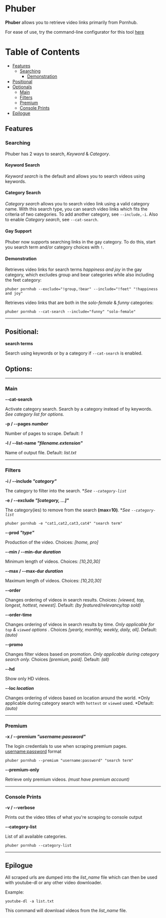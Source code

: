 # Phuber

**Phuber** allows you to retrieve video links primarily from Pornhub.

For ease of use, try the command-line configurator for this tool [here](https://zimtools.xyz/phuber)

# Table of Contents

- [Features](#features)
    - [Searching](#searching)
        - [Demonstration](#demonstration)
- [Positional](#positional)
- [Optionals](#options)
    - [Main](#main)
    - [Filters](#filters)
    - [Premium](#premium)
    - [Console Prints](#console-prints)
- [Epilogue](#epilogue)

## Features

### Searching

Phuber has 2 ways to search, *Keyword* & *Category*.

#### Keyword Search

*Keyword search* is the default and allows you to search videos using keywords.

#### Category Search

*Category search* allows you to search video link using a valid category name. With this search
type, you can search video links which fits the criteria of two categories. To add another
category, see `--include,-i`. Also to enable *Category search*, see `--cat-search`.

#### Gay Support

Phuber now supports searching links in the gay category. To do this, start you search term and/or
category choices with `!`.

#### Demonstration

Retrieves video links for search terms *happiness and joy* in the gay category, which
excludes group and bear categories while also including the feet category:

```commandline
phuber pornhub --exclude="!group,!bear" --include="!feet" "!happiness and joy" 
```

Retrieves video links that are both in the *solo-female* & *funny* categories:

```commandline
phuber pornhub --cat-search --include="funny" "solo-female" 
```

---

## Positional:

**search terms**

Search using keywords or by a category if `--cat-search` is enabled.

## Options:

---

### Main
**--cat-search**

Activate category search. Search by a category instead of by keywords. *See category list for 
options.*

**-p / --pages *number***

Number of pages to scrape. Default: *1*

**-l / --list-name *"filename.extension"***

Name of output file. Default: *list.txt*



---

### Filters

**-i / --include *"category"***

The category to filter into the search. *_See `--category-list`_

**-e / --exclude *"[category, ...]"***

The category(ies) to remove from the search **(max=10)**. *_See `--category-list`_

``` 
phuber pornhub -e "cat1,cat2,cat3,cat4" "search term"
```

**--prod *"type"***

Production of the video. Choices: *[home, pro]*

**--min / --min-dur *duration***

Minimum length of videos. Choices: *[10,20,30]*

**--max / --max-dur *duration***

Maximum length of videos. Choices: *[10,20,30]*

**--order**

Changes ordering of videos in search results. Choices: *[viewed, top, longest, hottest, newest]*. Default: *(by featured/relevancy/top sold)*

**--order-time**

Changes ordering of videos in search results by time. *Only applicable for `top` & `viewed` options*
. Choices *[yearly, monthly, weekly, daily, all]*. Default: *(auto)*

**--promo**

Changes filter videos based on promotion. *Only applicable during category search only.* Choices 
*[premium, paid]*. Default: *(all)*

**--hd**

Show only HD videos.

**--loc *location***

Changes ordering of videos based on location around the world. *Only applicable during 
category search with `hottest` or `viewed` used. *Default: *(auto)*

---

### Premium

**-x / --premium *"username:password"***

The login credentials to use when scraping premium pages.  <username:password> format

```commandline
phuber pornhub --premium "username:password" "search term"
```

**--premium-only**

Retrieve only premium videos. *(must have premium account)*

--- 

### Console Prints
**-v / --verbose**

Prints out the video titles of what you're scraping to console output

**--category-list**

List of all available categories.

```
phuber pornhub --category-list
```

---

## Epilogue

All scraped urls are dumped into the *list_name* file which can then be used with youtube-dl or any
other video downloader.

Example:

    youtube-dl -a list.txt

This command will download videos from the *list_name* file.
